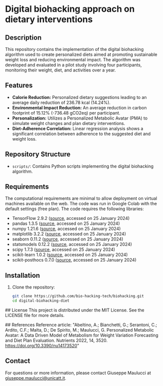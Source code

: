 # Digital biohacking approach on dietary interventions

## Description
This repository contains the implementation of the digital biohacking algorithm used to create personalized diets aimed at promoting sustainable weight loss and reducing environmental impact. The algorithm was developed and evaluated in a pilot study involving four participants, monitoring their weight, diet, and activities over a year.

## Features
- **Calorie Reduction:** Personalized dietary suggestions leading to an average daily reduction of 236.78 kcal (14.24%).
- **Environmental Impact Reduction:** An average reduction in carbon footprint of 15.12% (-736.48 gCO2eq) per participant.
- **Personalization:** Utilizes a Personalized Metabolic Avatar (PMA) to simulate weight changes and plan dietary interventions.
- **Diet-Adherence Correlation:** Linear regression analysis shows a significant correlation between adherence to the suggested diet and weight loss.

## Repository Structure
- `scripts/`: Contains Python scripts implementing the digital biohacking algorithm.

## Requirements
The computational requirements are minimal to allow deployment on virtual machines available on the web. The code was run in Google Colab with the default settings (free plan). The code requires the following libraries:
- TensorFlow 2.9.2 ([source](https://pypi.org/project/tensorflow/), accessed on 25 January 2024)
- pandas 1.3.5 ([source](https://pandas.pydata.org/), accessed on 25 January 2024)
- numpy 1.21.6 ([source](https://numpy.org/), accessed on 25 January 2024)
- matplotlib 3.2.2 ([source](https://matplotlib.org/), accessed on 25 January 2024)
- seaborn 0.11.2 ([source](https://seaborn.pydata.org/), accessed on 25 January 2024)
- statsmodels 0.12.2 ([source](https://www.statsmodels.org/stable/index.html), accessed on 25 January 2024)
- scipy 1.7.3 ([source](https://pypi.org/project/scipy/), accessed on 25 January 2024)
- scikit-learn 1.0.2 ([source](https://scikit-learn.org/stable/), accessed on 25 January 2024)
- scikit-posthocs 0.7.0 ([source](https://scikit-posthocs.readthedocs.io/en/latest/), accessed on 25 January 2024)

## Installation
1. Clone the repository:
   ```sh
   git clone https://github.com/bio-hacking-tech/biohacking.git
   cd digital-biohacking-diet

## License
This project is distributed under the MIT License. See the LICENSE file for more details.

## References
Reference article: "Abeltino, A.; Bianchetti, G.; Serantoni, C.; Ardito, C.F.; Malta, D.; De Spirito, M.; Maulucci, G. Personalized Metabolic Avatar: A Data Driven Model of Metabolism for Weight Variation Forecasting and Diet Plan Evaluation. Nutrients 2022, 14, 3520. https://doi.org/10.3390/nu14173520"

## Contact
For questions or more information, please contact Giuseppe Maulucci at giuseppe.maulucci@unicatt.it.
